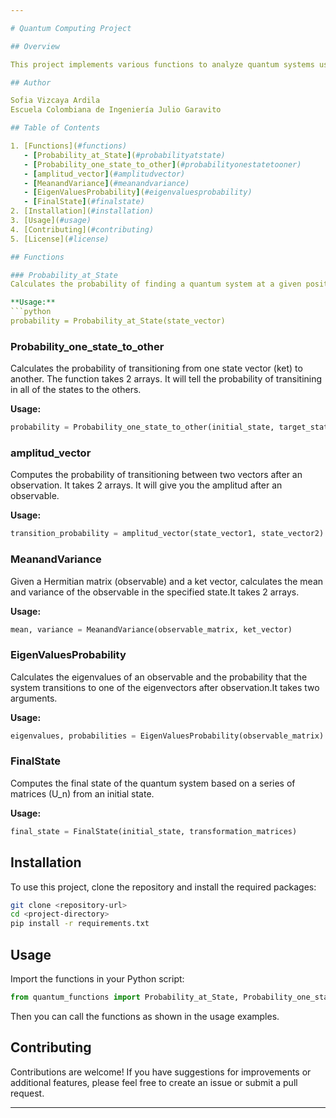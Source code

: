 ```yaml
---

# Quantum Computing Project

## Overview

This project implements various functions to analyze quantum systems using principles of quantum mechanics. The functionalities include calculating transition probabilities, measuring observables, and analyzing system dynamics.

## Author

Sofia Vizcaya Ardila  
Escuela Colombiana de Ingeniería Julio Garavito

## Table of Contents

1. [Functions](#functions)
   - [Probability_at_State](#probabilityatstate)
   - [Probability_one_state_to_other](#probabilityonestatetooner)
   - [amplitud_vector](#amplitudvector)
   - [MeanandVariance](#meanandvariance)
   - [EigenValuesProbability](#eigenvaluesprobability)
   - [FinalState](#finalstate)
2. [Installation](#installation)
3. [Usage](#usage)
4. [Contributing](#contributing)
5. [License](#license)

## Functions

### Probability_at_State
Calculates the probability of finding a quantum system at a given position/state. This function takes 2 parameters. The first is an array and the second one is the  position where it´s at. 

**Usage:**
```python
probability = Probability_at_State(state_vector)
```

### Probability_one_state_to_other
Calculates the probability of transitioning from one state vector (ket) to another. The function takes 2 arrays. It will tell the probability of transitining in all of the states to the others.

**Usage:**
```python
probability = Probability_one_state_to_other(initial_state, target_state)
```

### amplitud_vector
Computes the probability of transitioning between two vectors after an observation. It takes 2 arrays. It will give you the amplitud after an observable. 

**Usage:**
```python
transition_probability = amplitud_vector(state_vector1, state_vector2)
```

### MeanandVariance
Given a Hermitian matrix (observable) and a ket vector, calculates the mean and variance of the observable in the specified state.It takes 2 arrays.

**Usage:**
```python
mean, variance = MeanandVariance(observable_matrix, ket_vector)
```

### EigenValuesProbability
Calculates the eigenvalues of an observable and the probability that the system transitions to one of the eigenvectors after observation.It takes two arguments.

**Usage:**
```python
eigenvalues, probabilities = EigenValuesProbability(observable_matrix)
```

### FinalState
Computes the final state of the quantum system based on a series of matrices (U_n) from an initial state.

**Usage:**
```python
final_state = FinalState(initial_state, transformation_matrices)
```

## Installation

To use this project, clone the repository and install the required packages:
```bash
git clone <repository-url>
cd <project-directory>
pip install -r requirements.txt
```

## Usage

Import the functions in your Python script:
```python
from quantum_functions import Probability_at_State, Probability_one_state_to_other, ...
```

Then you can call the functions as shown in the usage examples.

## Contributing

Contributions are welcome! If you have suggestions for improvements or additional features, please feel free to create an issue or submit a pull request.



---
```

